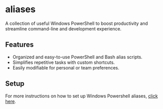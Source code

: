 # aliases

A collection of useful Windows PowerShell to boost productivity and streamline command-line and development experience.

## Features

- Organized and easy-to-use PowerShell and Bash alias scripts.
- Simplifies repetitive tasks with custom shortcuts.
- Easily modifiable for personal or team preferences.

## Setup
For more instructions on how to set up Windows Powershell aliases, [click here](./powershell/README.md).